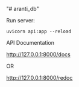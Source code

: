 "# aranti_db" 


Run server:

`uvicorn api:app --reload`



API Documentation 

http://127.0.0.1:8000/docs

OR

http://127.0.0.1:8000/redoc
